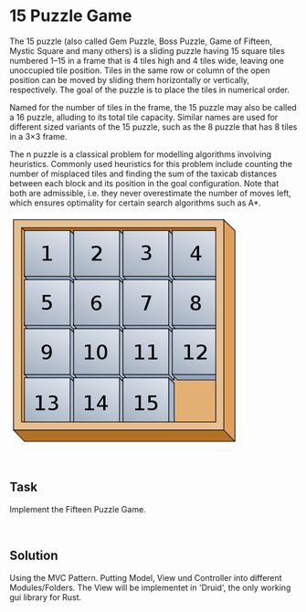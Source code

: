 # 15 Puzzle Game 

The 15 puzzle (also called Gem Puzzle, Boss Puzzle, Game of Fifteen, Mystic Square and many others) is a sliding puzzle having 15 square tiles numbered 1–15 in a frame that is 4 tiles high and 4 tiles wide, leaving one unoccupied tile position. Tiles in the same row or column of the open position can be moved by sliding them horizontally or vertically, respectively. The goal of the puzzle is to place the tiles in numerical order.

Named for the number of tiles in the frame, the 15 puzzle may also be called a 16 puzzle, alluding to its total tile capacity. Similar names are used for different sized variants of the 15 puzzle, such as the 8 puzzle that has 8 tiles in a 3×3 frame.

The n puzzle is a classical problem for modelling algorithms involving heuristics. Commonly used heuristics for this problem include counting the number of misplaced tiles and finding the sum of the taxicab distances between each block and its position in the goal configuration. Note that both are admissible, i.e. they never overestimate the number of moves left, which ensures optimality for certain search algorithms such as A*.

![Image of Game](game.png)

&nbsp;

## Task

Implement the Fifteen Puzzle Game.

&nbsp;

## Solution

Using the MVC Pattern. Putting Model, View und Controller into different Modules/Folders.
The View will be implementet in 'Druid', the only working gui library for Rust.

